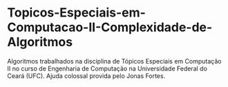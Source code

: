 # Topicos-Especiais-em-Computacao-II-Complexidade-de-Algoritmos
Algoritmos trabalhados na disciplina de Tópicos Especiais em Computação II no curso de Engenharia de Computação na Universidade Federal do Ceará (UFC). Ajuda colossal provida pelo Jonas Fortes.
